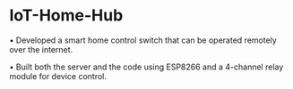# IoT-Home-Hub


• Developed a smart home control switch that can be operated remotely over the internet.

• Built both the server and the code using ESP8266 and a 4-channel relay module for device control.
